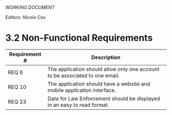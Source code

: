 *WORKING DOCUMENT*

*Editors: Nicole Cox*

# 3.2 Non-Functional Requirements

| Requirement # | Description                                                                  |
| ---           | ---                                                                          |
| REQ 6         | The application should allow only one account to be associated to one email. |
| REQ 10        | The application should have a website and mobile application interface.      |
| REQ 23        | Data for Law Enforcement should be displayed in an easy to read format.      |
